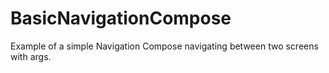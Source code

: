 # BasicNavigationCompose

Example of a simple Navigation Compose navigating between two screens with args.
